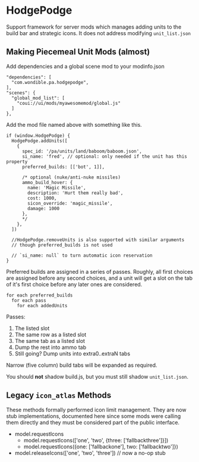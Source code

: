 # HodgePodge

Support framework for server mods which manages adding units to the build bar and strategic icons. It does not address modifying `unit_list.json`

## Making Piecemeal Unit Mods (almost)

Add dependencies and a global scene mod to your modinfo.json

    "dependencies": [
      "com.wondible.pa.hodgepodge",
    ],
    "scenes": {
      "global_mod_list": [
        "coui://ui/mods/myawesomemod/global.js"
      ]
    },

Add the mod file named above with something like this.

    if (window.HodgePodge) {
      HodgePodge.addUnits([
        {
          spec_id: '/pa/units/land/baboom/baboom.json',
          si_name: 'fred', // optional: only needed if the unit has this property
          preferred_builds: [['bot', 1]],

          /* optional (nuke/anti-nuke missiles)
          ammo_build_hover: {
            name: 'Magic Missile',
            description: 'Hurt them really bad',
            cost: 1000,
            sicon_override: 'magic_missile',
            damage: 1000
          },
          */
        },
      ])

      //HodgePodge.removeUnits is also supported with similar arguments
      // though preferred_builds is not used

      // `si_name: null` to turn automatic icon reservation
    }

Preferred builds are assigned in a series of passes. Roughly, all first choices are assigned before any second choices, and a unit will get a slot on the tab of it's first choice before any later ones are considered.

    for each preferred_builds
      for each pass
        for each addedUnits

Passes: 

1. The listed slot
2. The same row as a listed slot
3. The same tab as a listed slot
4. Dump the rest into ammo tab
5. Still going? Dump units into extra0..extraN tabs

Narrow (five column) build tabs will be expanded as required.

You should **not** shadow build.js, but you must still shadow `unit_list.json`.

## Legacy `icon_atlas` Methods

These methods formally performed icon limit management. They are now stub implementations, documented here since some mods were calling them directly and they must be considered part of the public interface.

- model.requestIcons
  - model.requestIcons(['one', 'two', {three: ['fallbackthree']}])
  - model.requestIcons({one: ['fallbackone'], two: ['fallbacktwo']})
- model.releaseIcons(['one', 'two', 'three']) // now a no-op stub
